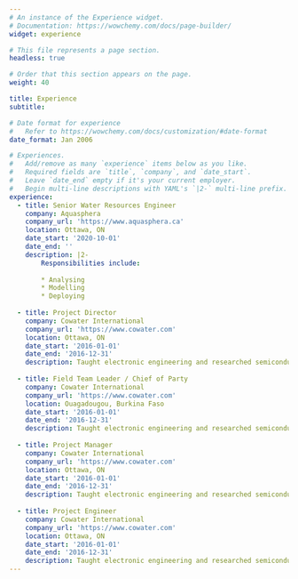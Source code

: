 ```yaml
---
# An instance of the Experience widget.
# Documentation: https://wowchemy.com/docs/page-builder/
widget: experience

# This file represents a page section.
headless: true

# Order that this section appears on the page.
weight: 40

title: Experience
subtitle:

# Date format for experience
#   Refer to https://wowchemy.com/docs/customization/#date-format
date_format: Jan 2006

# Experiences.
#   Add/remove as many `experience` items below as you like.
#   Required fields are `title`, `company`, and `date_start`.
#   Leave `date_end` empty if it's your current employer.
#   Begin multi-line descriptions with YAML's `|2-` multi-line prefix.
experience:
  - title: Senior Water Resources Engineer
    company: Aquasphera
    company_url: 'https://www.aquasphera.ca'
    location: Ottawa, ON
    date_start: '2020-10-01'
    date_end: ''
    description: |2-
        Responsibilities include:
        
        * Analysing
        * Modelling
        * Deploying
        
  - title: Project Director
    company: Cowater International
    company_url: 'https://www.cowater.com'
    location: Ottawa, ON
    date_start: '2016-01-01'
    date_end: '2016-12-31'
    description: Taught electronic engineering and researched semiconductor physics.
    
  - title: Field Team Leader / Chief of Party
    company: Cowater International
    company_url: 'https://www.cowater.com'
    location: Ouagadougou, Burkina Faso
    date_start: '2016-01-01'
    date_end: '2016-12-31'
    description: Taught electronic engineering and researched semiconductor physics.    
    
  - title: Project Manager
    company: Cowater International
    company_url: 'https://www.cowater.com'
    location: Ottawa, ON
    date_start: '2016-01-01'
    date_end: '2016-12-31'
    description: Taught electronic engineering and researched semiconductor physics.
    
  - title: Project Engineer
    company: Cowater International
    company_url: 'https://www.cowater.com'
    location: Ottawa, ON
    date_start: '2016-01-01'
    date_end: '2016-12-31'
    description: Taught electronic engineering and researched semiconductor physics.
---
```

